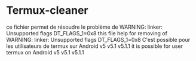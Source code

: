 # Termux-cleaner
ce fichier permet de résoudre le problème de WARNING: linker: Unsupported flags DT_FLAGS_1=0x8
this file help for removing of WARNING: linker: Unsupported flags DT_FLAGS_1=0x8
 C'est possible pour les utilisateurs de termux sur Android v5 v5.1 v5.1.1
 it is possible for user termux on Android v5 v5.1 v5.1.1
